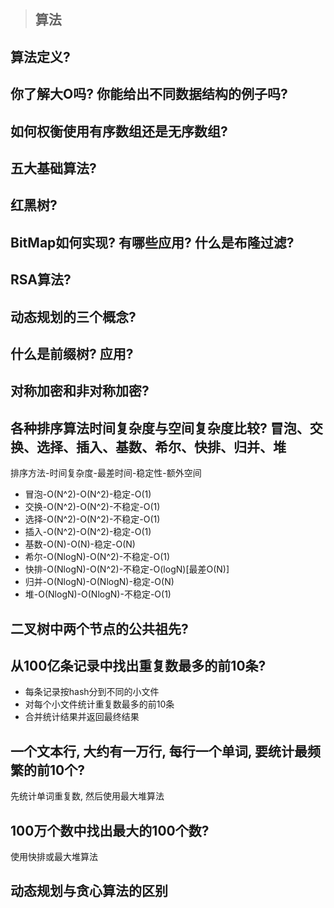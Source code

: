 > ## 算法

## 算法定义?
## 你了解大O吗? 你能给出不同数据结构的例子吗?
## 如何权衡使用有序数组还是无序数组?
## 五大基础算法? 
## 红黑树? 
## BitMap如何实现? 有哪些应用? 什么是布隆过滤?
## RSA算法?
## 动态规划的三个概念?
## 什么是前缀树? 应用?
## 对称加密和非对称加密? 
## 各种排序算法时间复杂度与空间复杂度比较? 冒泡、交换、选择、插入、基数、希尔、快排、归并、堆
排序方法-时间复杂度-最差时间-稳定性-额外空间
- 冒泡-O(N^2)-O(N^2)-稳定-O(1)
- 交换-O(N^2)-O(N^2)-不稳定-O(1)
- 选择-O(N^2)-O(N^2)-不稳定-O(1)
- 插入-O(N^2)-O(N^2)-稳定-O(1)
- 基数-O(N)-O(N)-稳定-O(N)
- 希尔-O(NlogN)-O(N^2)-不稳定-O(1)
- 快排-O(NlogN)-O(N^2)-不稳定-O(logN)[最差O(N)]
- 归并-O(NlogN)-O(NlogN)-稳定-O(N)
- 堆-O(NlogN)-O(NlogN)-不稳定-O(1)

## 二叉树中两个节点的公共祖先?

## 从100亿条记录中找出重复数最多的前10条?
- 每条记录按hash分到不同的小文件
- 对每个小文件统计重复数最多的前10条
- 合并统计结果并返回最终结果

## 一个文本行, 大约有一万行, 每行一个单词, 要统计最频繁的前10个?
先统计单词重复数, 然后使用最大堆算法

## 100万个数中找出最大的100个数?
使用快排或最大堆算法

## 动态规划与贪心算法的区别

 